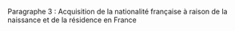 Paragraphe 3 : Acquisition de la nationalité française à raison de la naissance et de la résidence en France
